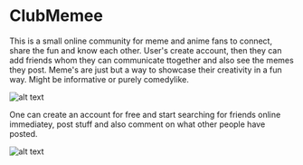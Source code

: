 # ClubMemee

This is a small online community for meme and anime fans to connect, share the fun and know each other.
User's create account, then they can add friends whom they can communicate ttogether and also see the memes they post.
Meme's are just but a way to showcase their creativity in a fun way.
Might be informative or purely comedylike.


![alt text](https://github.com/jbirech/DreamBook/blob/master/git_pic/1.png)

One can create an account for free and start searching for friends online immediatey, post stuff and also comment on what other people have posted.

![alt text](https://github.com/jbirech/DreamBook/blob/master/git/pic/2.png)
